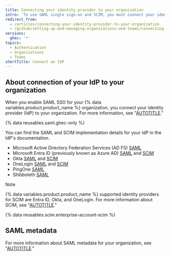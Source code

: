 ```yaml
---
title: Connecting your identity provider to your organization
intro: 'To use SAML single sign-on and SCIM, you must connect your identity provider (IdP) to your organization on {% data variables.product.product_name %}.'
redirect_from:
  - /articles/connecting-your-identity-provider-to-your-organization
  - /github/setting-up-and-managing-organizations-and-teams/connecting-your-identity-provider-to-your-organization
versions:
  ghec: '*'
topics:
  - Authentication
  - Organizations
  - Teams
shortTitle: Connect an IdP
---
```


## About connection of your IdP to your organization

When you enable SAML SSO for your {% data variables.product.product_name %} organization, you connect your identity provider (IdP) to your organization. For more information, see "[AUTOTITLE](/organizations/managing-saml-single-sign-on-for-your-organization/enabling-and-testing-saml-single-sign-on-for-your-organization)."

{% data reusables.saml.ghec-only %}

You can find the SAML and SCIM implementation details for your IdP in the IdP's documentation.
* Microsoft Active Directory Federation Services (AD FS) [SAML](https://docs.microsoft.com/windows-server/identity/active-directory-federation-services)
* Microsoft Entra ID (previously known as Azure AD) [SAML](https://docs.microsoft.com/azure/active-directory/active-directory-saas-github-tutorial) and [SCIM](https://docs.microsoft.com/azure/active-directory/active-directory-saas-github-provisioning-tutorial)
* Okta [SAML](https://saml-doc.okta.com/SAML_Docs/How-to-Configure-SAML-2.0-for-Github-com.html) and [SCIM](https://developer.okta.com/standards/SCIM/)
* OneLogin [SAML](https://onelogin.service-now.com/support?id=kb_article&sys_id=2929ddcfdbdc5700d5505eea4b9619c6) and [SCIM](https://onelogin.service-now.com/support?id=kb_article&sys_id=5aa91d03db109700d5505eea4b96197e)
* PingOne [SAML](https://support.pingidentity.com/s/marketplace-integration/a7i1W0000004ID3QAM/github-connector)
* Shibboleth [SAML](https://shibboleth.atlassian.net/wiki/spaces/IDP4/overview)

> [!NOTE]
> {% data variables.product.product_name %} supported identity providers for SCIM are Entra ID, Okta, and OneLogin. For more information about SCIM, see "[AUTOTITLE](/organizations/managing-saml-single-sign-on-for-your-organization/about-scim-for-organizations)."
>
> {% data reusables.scim.enterprise-account-scim %}

## SAML metadata

For more information about SAML metadata for your organization, see "[AUTOTITLE](/admin/identity-and-access-management/using-saml-for-enterprise-iam/saml-configuration-reference)."
